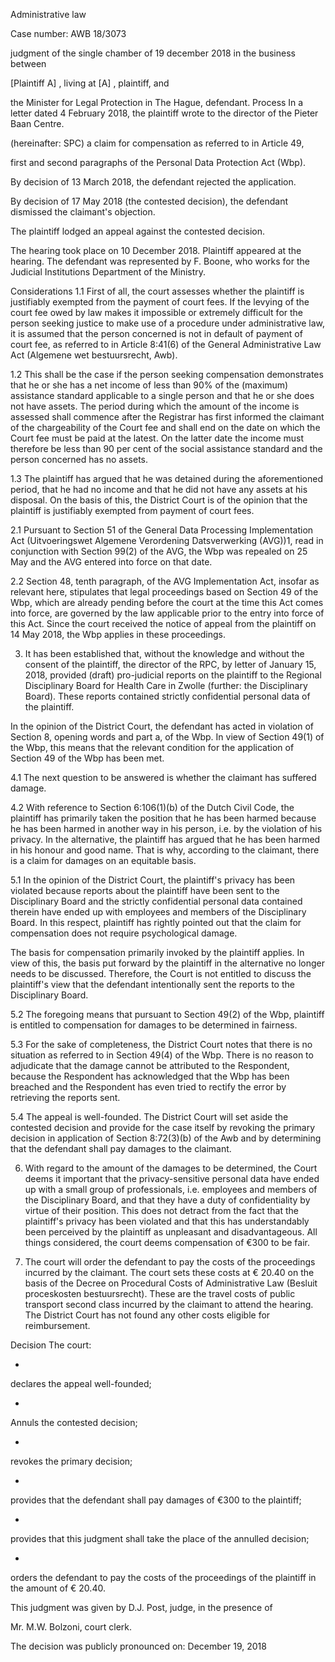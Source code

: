 Administrative law

Case number: AWB 18/3073

judgment of the single chamber of 19 december 2018
in the business between

\[Plaintiff A\] , living at \[A\] , plaintiff,
and

the Minister for Legal Protection in The Hague, defendant.
Process
In a letter dated 4 February 2018, the plaintiff wrote to the director of the Pieter Baan Centre.

(hereinafter: SPC) a claim for compensation as referred to in Article 49,

first and second paragraphs of the Personal Data Protection Act (Wbp).

By decision of 13 March 2018, the defendant rejected the application.

By decision of 17 May 2018 (the contested decision), the defendant dismissed the claimant's objection.

The plaintiff lodged an appeal against the contested decision.

The hearing took place on 10 December 2018. Plaintiff appeared at the hearing. The defendant was represented by F. Boone, who works for the Judicial Institutions Department of the Ministry.

Considerations
1.1
First of all, the court assesses whether the plaintiff is justifiably exempted from the payment of court fees. If the levying of the court fee owed by law makes it impossible or extremely difficult for the person seeking justice to make use of a procedure under administrative law, it is assumed that the person concerned is not in default of payment of court fee, as referred to in Article 8:41(6) of the General Administrative Law Act (Algemene wet bestuursrecht, Awb).

1.2
This shall be the case if the person seeking compensation demonstrates that he or she has a net income of less than 90% of the (maximum) assistance standard applicable to a single person and that he or she does not have assets. The period during which the amount of the income is assessed shall commence after the Registrar has first informed the claimant of the chargeability of the Court fee and shall end on the date on which the Court fee must be paid at the latest. On the latter date the income must therefore be less than 90 per cent of the social assistance standard and the person concerned has no assets.

1.3
The plaintiff has argued that he was detained during the aforementioned period, that he had no income and that he did not have any assets at his disposal. On the basis of this, the District Court is of the opinion that the plaintiff is justifiably exempted from payment of court fees.

2.1
Pursuant to Section 51 of the General Data Processing Implementation Act (Uitvoeringswet Algemene Verordening Datsverwerking (AVG))1, read in conjunction with Section 99(2) of the AVG, the Wbp was repealed on 25 May and the AVG entered into force on that date.

2.2
Section 48, tenth paragraph, of the AVG Implementation Act, insofar as relevant here, stipulates that legal proceedings based on Section 49 of the Wbp, which are already pending before the court at the time this Act comes into force, are governed by the law applicable prior to the entry into force of this Act. Since the court received the notice of appeal from the plaintiff on 14 May 2018, the Wbp applies in these proceedings.

3. It has been established that, without the knowledge and without the consent of the plaintiff, the director of the RPC, by letter of January 15, 2018, provided (draft) pro-judicial reports on the plaintiff to the Regional Disciplinary Board for Health Care in Zwolle (further: the Disciplinary Board). These reports contained strictly confidential personal data of the plaintiff.

In the opinion of the District Court, the defendant has acted in violation of Section 8, opening words and part a, of the Wbp. In view of Section 49(1) of the Wbp, this means that the relevant condition for the application of Section 49 of the Wbp has been met.

4.1
The next question to be answered is whether the claimant has suffered damage.

4.2
With reference to Section 6:106(1)(b) of the Dutch Civil Code, the plaintiff has primarily taken the position that he has been harmed because he has been harmed in another way in his person, i.e. by the violation of his privacy. In the alternative, the plaintiff has argued that he has been harmed in his honour and good name. That is why, according to the claimant, there is a claim for damages on an equitable basis.

5.1
In the opinion of the District Court, the plaintiff's privacy has been violated because reports about the plaintiff have been sent to the Disciplinary Board and the strictly confidential personal data contained therein have ended up with employees and members of the Disciplinary Board. In this respect, plaintiff has rightly pointed out that the claim for compensation does not require psychological damage.

The basis for compensation primarily invoked by the plaintiff applies. In view of this, the basis put forward by the plaintiff in the alternative no longer needs to be discussed. Therefore, the Court is not entitled to discuss the plaintiff's view that the defendant intentionally sent the reports to the Disciplinary Board.

5.2
The foregoing means that pursuant to Section 49(2) of the Wbp, plaintiff is entitled to compensation for damages to be determined in fairness.

5.3
For the sake of completeness, the District Court notes that there is no situation as referred to in Section 49(4) of the Wbp. There is no reason to adjudicate that the damage cannot be attributed to the Respondent, because the Respondent has acknowledged that the Wbp has been breached and the Respondent has even tried to rectify the error by retrieving the reports sent.

5.4
The appeal is well-founded. The District Court will set aside the contested decision and provide for the case itself by revoking the primary decision in application of Section 8:72(3)(b) of the Awb and by determining that the defendant shall pay damages to the claimant.

6. With regard to the amount of the damages to be determined, the Court deems it important that the privacy-sensitive personal data have ended up with a small group of professionals, i.e. employees and members of the Disciplinary Board, and that they have a duty of confidentiality by virtue of their position. This does not detract from the fact that the plaintiff's privacy has been violated and that this has understandably been perceived by the plaintiff as unpleasant and disadvantageous. All things considered, the court deems compensation of €300 to be fair.

7. The court will order the defendant to pay the costs of the proceedings incurred by the claimant. The court sets these costs at € 20.40 on the basis of the Decree on Procedural Costs of Administrative Law (Besluit proceskosten bestuursrecht). These are the travel costs of public transport second class incurred by the claimant to attend the hearing. The District Court has not found any other costs eligible for reimbursement.

Decision
The court:

-
declares the appeal well-founded;

-
Annuls the contested decision;

-
revokes the primary decision;

-
provides that the defendant shall pay damages of €300 to the plaintiff;

-
provides that this judgment shall take the place of the annulled decision;

-
orders the defendant to pay the costs of the proceedings of the plaintiff in the amount of € 20.40.

This judgment was given by D.J. Post, judge, in the presence of

Mr. M.W. Bolzoni, court clerk.

The decision was publicly pronounced on: December 19, 2018

